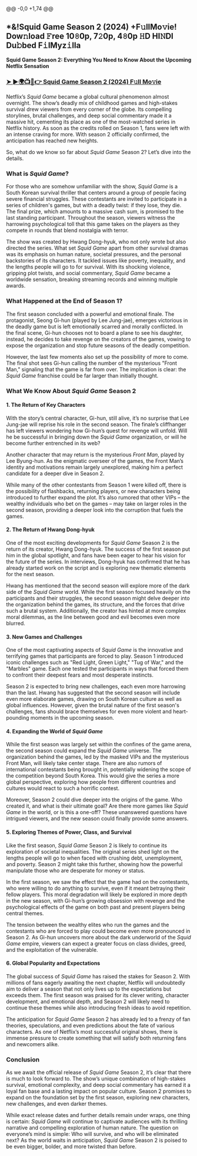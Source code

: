 @@ -0,0 +1,74 @@
## *&!Squid Game Season 2 (2024) +F𝚞llMo𝚟ie! Dow𝚗load 𝙵ree 10𝟾0p, 7𝟸0p, 4𝟾0p 𝙷D HI𝙽DI Du𝚋bed F𝚒lMyz𝚒lla

**Squid Game Season 2: Everything You Need to Know About the Upcoming Netflix Sensation**

### [➤ ►🌍📺📱👉 Squid Game Season 2  (2024) F𝚞ll Mo𝚟ie](https://govrojgar.com/movie/)

Netflix’s *Squid Game* became a global cultural phenomenon almost overnight. The show’s deadly mix of childhood games and high-stakes survival drew viewers from every corner of the globe. Its compelling storylines, brutal challenges, and deep social commentary made it a massive hit, cementing its place as one of the most-watched series in Netflix history. As soon as the credits rolled on Season 1, fans were left with an intense craving for more. With season 2 officially confirmed, the anticipation has reached new heights.

So, what do we know so far about *Squid Game* Season 2? Let’s dive into the details.

### What is *Squid Game*?

For those who are somehow unfamiliar with the show, *Squid Game* is a South Korean survival thriller that centers around a group of people facing severe financial struggles. These contestants are invited to participate in a series of children's games, but with a deadly twist: if they lose, they die. The final prize, which amounts to a massive cash sum, is promised to the last standing participant. Throughout the season, viewers witness the harrowing psychological toll that this game takes on the players as they compete in rounds that blend nostalgia with terror.

The show was created by Hwang Dong-hyuk, who not only wrote but also directed the series. What set *Squid Game* apart from other survival dramas was its emphasis on human nature, societal pressures, and the personal backstories of its characters. It tackled issues like poverty, inequality, and the lengths people will go to for survival. With its shocking violence, gripping plot twists, and social commentary, *Squid Game* became a worldwide sensation, breaking streaming records and winning multiple awards.

### What Happened at the End of Season 1?

The first season concluded with a powerful and emotional finale. The protagonist, Seong Gi-hun (played by Lee Jung-jae), emerges victorious in the deadly game but is left emotionally scarred and morally conflicted. In the final scene, Gi-hun chooses not to board a plane to see his daughter, instead, he decides to take revenge on the creators of the games, vowing to expose the organization and stop future seasons of the deadly competition.

However, the last few moments also set up the possibility of more to come. The final shot sees Gi-hun calling the number of the mysterious "Front Man," signaling that the game is far from over. The implication is clear: the *Squid Game* franchise could be far larger than initially thought.

### What We Know About *Squid Game* Season 2

#### 1. The Return of Key Characters

With the story’s central character, Gi-hun, still alive, it’s no surprise that Lee Jung-jae will reprise his role in the second season. The finale’s cliffhanger has left viewers wondering how Gi-hun’s quest for revenge will unfold. Will he be successful in bringing down the *Squid Game* organization, or will he become further entrenched in its web?

Another character that may return is the mysterious *Front Man*, played by Lee Byung-hun. As the enigmatic overseer of the games, the Front Man’s identity and motivations remain largely unexplored, making him a perfect candidate for a deeper dive in Season 2.

While many of the other contestants from Season 1 were killed off, there is the possibility of flashbacks, returning players, or new characters being introduced to further expand the plot. It’s also rumored that other VIPs – the wealthy individuals who bet on the games – may take on larger roles in the second season, providing a deeper look into the corruption that fuels the games.

#### 2. The Return of Hwang Dong-hyuk

One of the most exciting developments for *Squid Game* Season 2 is the return of its creator, Hwang Dong-hyuk. The success of the first season put him in the global spotlight, and fans have been eager to hear his vision for the future of the series. In interviews, Dong-hyuk has confirmed that he has already started work on the script and is exploring new thematic elements for the next season.

Hwang has mentioned that the second season will explore more of the dark side of the *Squid Game* world. While the first season focused heavily on the participants and their struggles, the second season might delve deeper into the organization behind the games, its structure, and the forces that drive such a brutal system. Additionally, the creator has hinted at more complex moral dilemmas, as the line between good and evil becomes even more blurred.

#### 3. New Games and Challenges

One of the most captivating aspects of *Squid Game* is the innovative and terrifying games that participants are forced to play. Season 1 introduced iconic challenges such as "Red Light, Green Light," "Tug of War," and the "Marbles" game. Each one tested the participants in ways that forced them to confront their deepest fears and most desperate instincts.

Season 2 is expected to bring new challenges, each even more harrowing than the last. Hwang has suggested that the second season will include even more elaborate games, drawing on South Korean culture as well as global influences. However, given the brutal nature of the first season's challenges, fans should brace themselves for even more violent and heart-pounding moments in the upcoming season.

#### 4. Expanding the World of *Squid Game*

While the first season was largely set within the confines of the game arena, the second season could expand the *Squid Game* universe. The organization behind the games, led by the masked VIPs and the mysterious Front Man, will likely take center stage. There are also rumors of international contestants being brought in, potentially widening the scope of the competition beyond South Korea. This would give the series a more global perspective, exploring how people from different countries and cultures would react to such a horrific contest.

Moreover, Season 2 could dive deeper into the origins of the game. Who created it, and what is their ultimate goal? Are there more games like *Squid Game* in the world, or is this a one-off? These unanswered questions have intrigued viewers, and the new season could finally provide some answers.

#### 5. Exploring Themes of Power, Class, and Survival

Like the first season, *Squid Game* Season 2 is likely to continue its exploration of societal inequalities. The original series shed light on the lengths people will go to when faced with crushing debt, unemployment, and poverty. Season 2 might take this further, showing how the powerful manipulate those who are desperate for money or status.

In the first season, we saw the effect that the game had on the contestants, who were willing to do anything to survive, even if it meant betraying their fellow players. This moral degradation will likely be explored in more depth in the new season, with Gi-hun’s growing obsession with revenge and the psychological effects of the game on both past and present players being central themes.

The tension between the wealthy elites who run the games and the contestants who are forced to play could become even more pronounced in Season 2. As Gi-hun uncovers more about the dark underworld of the *Squid Game* empire, viewers can expect a greater focus on class divides, greed, and the exploitation of the vulnerable.

#### 6. Global Popularity and Expectations

The global success of *Squid Game* has raised the stakes for Season 2. With millions of fans eagerly awaiting the next chapter, Netflix will undoubtedly aim to deliver a season that not only lives up to the expectations but exceeds them. The first season was praised for its clever writing, character development, and emotional depth, and Season 2 will likely need to continue these themes while also introducing fresh ideas to avoid repetition.

The anticipation for *Squid Game* Season 2 has already led to a frenzy of fan theories, speculations, and even predictions about the fate of various characters. As one of Netflix’s most successful original shows, there is immense pressure to create something that will satisfy both returning fans and newcomers alike.

### Conclusion

As we await the official release of *Squid Game* Season 2, it’s clear that there is much to look forward to. The show’s unique combination of high-stakes survival, emotional complexity, and deep social commentary has earned it a loyal fan base and a lasting impact on popular culture. Season 2 promises to expand on the foundation set by the first season, exploring new characters, new challenges, and even darker themes. 

While exact release dates and further details remain under wraps, one thing is certain: *Squid Game* will continue to captivate audiences with its thrilling narrative and compelling exploration of human nature. The question on everyone’s mind is simple: Who will survive, and who will be eliminated next? As the world waits in anticipation, *Squid Game* Season 2 is poised to be even bigger, bolder, and more twisted than before.
